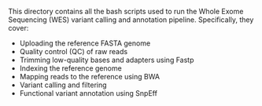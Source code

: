 This directory contains all the bash scripts used to run the Whole Exome Sequencing (WES) variant calling and annotation pipeline.
Specifically, they cover:
- Uploading the reference FASTA genome
- Quality control (QC) of raw reads
- Trimming low-quality bases and adapters using Fastp
- Indexing the reference genome
- Mapping reads to the reference using BWA
- Variant calling and filtering
- Functional variant annotation using SnpEff
